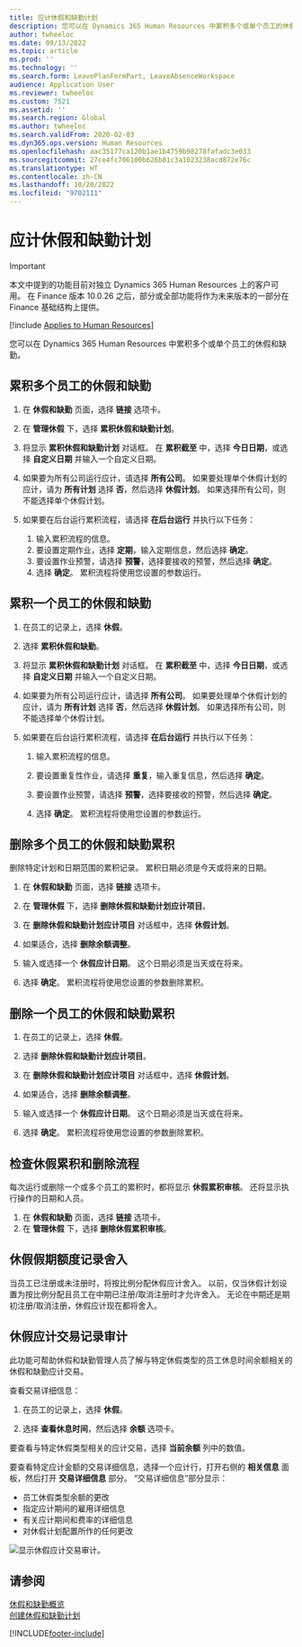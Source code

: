 ```yaml
---
title: 应计休假和缺勤计划
description: 您可以在 Dynamics 365 Human Resources 中累积多个或单个员工的休假和缺勤。
author: twheeloc
ms.date: 09/13/2022
ms.topic: article
ms.prod: ''
ms.technology: ''
ms.search.form: LeavePlanFormPart, LeaveAbsenceWorkspace
audience: Application User
ms.reviewer: twheeloc
ms.custom: 7521
ms.assetid: ''
ms.search.region: Global
ms.author: twheeloc
ms.search.validFrom: 2020-02-03
ms.dyn365.ops.version: Human Resources
ms.openlocfilehash: aac35177ca120b1ae1b4759b98278fafadc3e033
ms.sourcegitcommit: 27ce4fc706100b626b81c3a1023238acd872e76c
ms.translationtype: HT
ms.contentlocale: zh-CN
ms.lasthandoff: 10/20/2022
ms.locfileid: "9702111"
---
```

# <a name="accrue-leave-and-absence-plans"></a>应计休假和缺勤计划

>[!Important]
>本文中提到的功能目前对独立 Dynamics 365 Human Resources 上的客户可用。 在 Finance 版本 10.0.26 之后，部分或全部功能将作为未来版本的一部分在 Finance 基础结构上提供。


[!include [Applies to Human Resources](../includes/applies-to-hr.md)]

您可以在 Dynamics 365 Human Resources 中累积多个或单个员工的休假和缺勤。

## <a name="accrue-leave-and-absence-for-multiple-employees"></a>累积多个员工的休假和缺勤

1. 在 **休假和缺勤** 页面，选择 **链接** 选项卡。

2. 在 **管理休假** 下，选择 **累积休假和缺勤计划**。

3. 将显示 **累积休假和缺勤计划** 对话框。 在 **累积截至** 中，选择 **今日日期**，或选择 **自定义日期** 并输入一个自定义日期。

4. 如果要为所有公司运行应计，请选择 **所有公司**。 如果要处理单个休假计划的应计，请为 **所有计划** 选择 **否**，然后选择 **休假计划**。 如果选择所有公司，则不能选择单个休假计划。

5. 如果要在后台运行累积流程，请选择 **在后台运行** 并执行以下任务：

    1. 输入累积流程的信息。
    2. 要设置定期作业，选择 **定期**，输入定期信息，然后选择 **确定**。
    3. 要设置作业预警，请选择 **预警**，选择要接收的预警，然后选择 **确定**。
    4. 选择 **确定**。 累积流程将使用您设置的参数运行。 

## <a name="accrue-leave-and-absence-for-an-employee"></a>累积一个员工的休假和缺勤

1. 在员工的记录上，选择 **休假**。

2. 选择 **累积休假和缺勤**。

3. 将显示 **累积休假和缺勤计划** 对话框。 在 **累积截至** 中，选择 **今日日期**，或选择 **自定义日期** 并输入一个自定义日期。

4. 如果要为所有公司运行应计，请选择 **所有公司**。 如果要处理单个休假计划的应计，请为 **所有计划** 选择 **否**，然后选择 **休假计划**。 如果选择所有公司，则不能选择单个休假计划。

5. 如果要在后台运行累积流程，请选择 **在后台运行** 并执行以下任务：

   1. 输入累积流程的信息。

   2. 要设置重复性作业，请选择 **重复**，输入重复信息，然后选择 **确定**。

   3. 要设置作业预警，请选择 **预警**，选择要接收的预警，然后选择 **确定**。

   4. 选择 **确定**。 累积流程将使用您设置的参数运行。

## <a name="delete-leave-and-absence-accruals-for-multiple-employees"></a>删除多个员工的休假和缺勤累积

删除特定计划和日期范围的累积记录。 累积日期必须是今天或将来的日期。

1. 在 **休假和缺勤** 页面，选择 **链接** 选项卡。

2. 在 **管理休假** 下，选择 **删除休假和缺勤计划应计项目**。

3. 在 **删除休假和缺勤计划应计项目** 对话框中，选择 **休假计划**。

4. 如果适合，选择 **删除余额调整**。

5. 输入或选择一个 **休假应计日期**。 这个日期必须是当天或在将来。

6. 选择 **确定**。 累积流程将使用您设置的参数删除累积。

## <a name="delete-leave-and-absence-accruals-for-a-single-employee"></a>删除一个员工的休假和缺勤累积

1. 在员工的记录上，选择 **休假**。

2. 选择 **删除休假和缺勤计划应计项目**。

3. 在 **删除休假和缺勤计划应计项目** 对话框中，选择 **休假计划**。

4. 如果适合，选择 **删除余额调整**。

5. 输入或选择一个 **休假应计日期**。 这个日期必须是当天或在将来。

6. 选择 **确定**。 累积流程将使用您设置的参数删除累积。

## <a name="review-leave-accrual-and-deletion-processes"></a>检查休假累积和删除流程

每次运行或删除一个或多个员工的累积时，都将显示 **休假累积审核**。 还将显示执行操作的日期和人员。

1. 在 **休假和缺勤** 页面，选择 **链接** 选项卡。
2. 在 **管理休假** 下，选择 **删除休假累积审核**。

## <a name="leave-accrual-rounding"></a>休假假期额度记录舍入
当员工已注册或未注册时，将按比例分配休假应计舍入。 以前，仅当休假计划设置为按比例分配且员工在中期已注册/取消注册时才允许舍入。 无论在中期还是期初注册/取消注册，休假应计现在都将舍入。

## <a name="leave-accrual-transaction-auditing"></a>休假应计交易记录审计

此功能可帮助休假和缺勤管理人员了解与特定休假类型的员工休息时间余额相关的休假和缺勤应计交易。

查看交易详细信息：

1. 在员工的记录上，选择 **休假**。

2. 选择 **查看休息时间**，然后选择 **余额** 选项卡。

要查看与特定休假类型相关的应计交易，选择 **当前余额** 列中的数值。

要查看特定应计金额的交易详细信息，选择一个应计行，打开右侧的 **相关信息** 面板，然后打开 **交易详细信息** 部分。 “交易详细信息”部分显示：

- 员工休假类型余额的更改
- 指定应计期间的雇用详细信息
- 有关应计期间和费率的详细信息
- 对休假计划配置所作的任何更改

![显示休假应计交易审计。](media/hr-leave-and-absence-accrue-audit.png)

## <a name="see-also"></a>请参阅

[休假和缺勤概览](hr-leave-and-absence-overview.md)</br>
[创建休假和缺勤计划](hr-leave-and-absence-plans.md)



[!INCLUDE[footer-include](../includes/footer-banner.md)]
